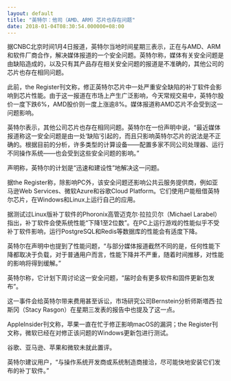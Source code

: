 ```yaml
---
layout: default
title: "英特尔：他司（AMD、ARM）芯片也存在问题"
date: 2018-01-04T08:30:54.000000+08:00
---
```


据CNBC北京时间1月4日报道，英特尔当地时间星期三表示，正在与AMD、ARM和软件厂商合作，解决媒体报道的一个安全问题。英特尔称，媒体有关安全问题是由缺陷造成的，以及只有其产品存在相关安全问题的报道是不准确的，其他公司的芯片也存在相同问题。

此前，the Register刊文称，修正英特尔芯片中一处严重安全缺陷的补丁软件会影响到芯片性能。由于这一报道在市场上产生广泛影响，今天常规交易中，英特尔股价一度下跌6%，AMD股价则一度上涨逾8%。媒体报道称AMD芯片不会受到这一问题影响。

英特尔表示，其他公司芯片也存在相同问题。英特尔在一份声明中说，“最近媒体报道称这一安全问题是由一处‘缺陷’引起的，而且只影响英特尔芯片的说法是不正确的。根据目前的分析，许多类型的计算设备——配置多家不同公司处理器、运行不同操作系统——也会受到这些安全问题的影响。”

声明称，英特尔的计划是“迅速和建设性”地解决这一问题。

据the Register称，除影响PC外，该安全问题还影响公共云服务提供商，例如亚马逊Web Services、微软Azure和谷歌Cloud Platform。它们使用户能租借英特尔芯片，在Windows和Linux上运行自己的应用。

据测试过Linux版补丁软件的Phoronix高管迈克尔·拉拉贝尔（Michael Larabel）指出，补丁软件会使系统性能“下降1至2位数”。在PC上运行游戏的性能似乎不受补丁软件影响，运行PostgreSQL和Redis等数据库的性能会有适度下降。

英特尔在声明中也提到了性能问题，“与部分媒体报道截然不同的是，任何性能下降都取决于负载，对于普通用户而言，性能下降并不严重，随着时间推移，对性能的影响将得到缓解。”

英特尔称，它计划下周讨论这一安全问题，“届时会有更多软件和固件更新包发布”。

这一事件会给英特尔带来费用甚至诉讼，市场研究公司Bernstein分析师斯塔西·拉斯冈（Stacy Rasgon）在星期三发表的报告中也提及了这一点。

AppleInsider刊文称，苹果一直在忙于修正影响macOS的漏洞；the Register刊文称，微软已经在对修正该问题的Windows更新包进行测试。

谷歌、亚马逊、苹果和微软未就此置评。

英特尔建议用户，“与操作系统开发商或系统制造商接洽，尽可能快地安装它们发布的补丁软件。”

